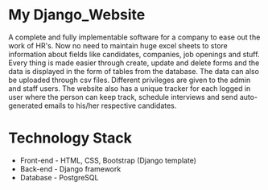 # My Django_Website 

A complete and fully implementable software for a company to ease out the work of HR's. Now no need to maintain huge excel sheets to store information about fields like candidates, companies, job openings and stuff. Every thing is made easier through create, update and delete forms and the data is displayed in the form of tables from the database. The data can also be uploaded through csv files. Different privileges are given to the admin and staff users. The website also has a unique tracker for each logged in user where the person can keep track, schedule interviews and send auto-generated emails to his/her respective candidates. 

# Technology Stack

* Front-end - HTML, CSS, Bootstrap (Django template)
* Back-end - Django framework
* Database - PostgreSQL
